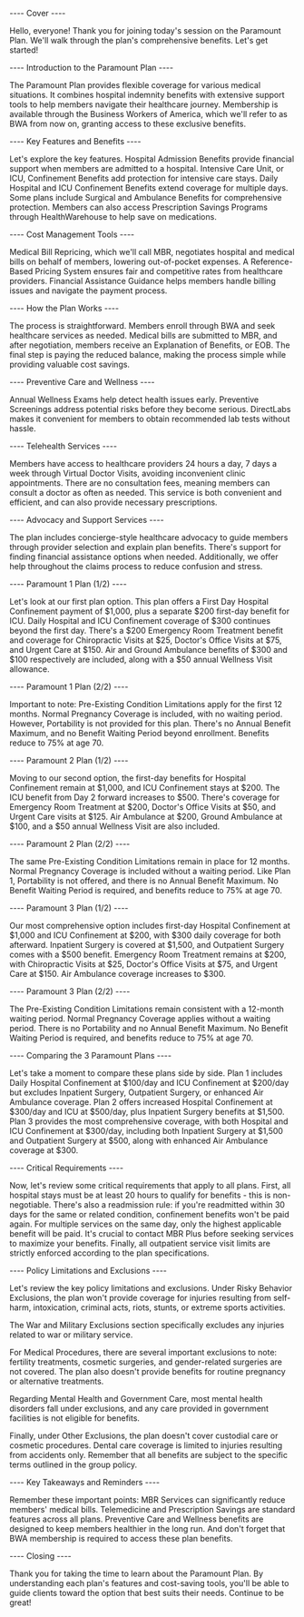 ---- Cover ----

Hello, everyone! Thank you for joining today's session on the Paramount Plan. We'll walk through the plan's comprehensive benefits. Let's get started!

---- Introduction to the Paramount Plan ----

The Paramount Plan provides flexible coverage for various medical situations. It combines hospital indemnity benefits with extensive support tools to help members navigate their healthcare journey. Membership is available through the Business Workers of America, which we'll refer to as BWA from now on, granting access to these exclusive benefits.

---- Key Features and Benefits ----

Let's explore the key features. Hospital Admission Benefits provide financial support when members are admitted to a hospital. Intensive Care Unit, or ICU, Confinement Benefits add protection for intensive care stays. Daily Hospital and ICU Confinement Benefits extend coverage for multiple days. Some plans include Surgical and Ambulance Benefits for comprehensive protection. Members can also access Prescription Savings Programs through HealthWarehouse to help save on medications.

---- Cost Management Tools ----

Medical Bill Repricing, which we'll call MBR, negotiates hospital and medical bills on behalf of members, lowering out-of-pocket expenses. A Reference-Based Pricing System ensures fair and competitive rates from healthcare providers. Financial Assistance Guidance helps members handle billing issues and navigate the payment process.

---- How the Plan Works ----

The process is straightforward. Members enroll through BWA and seek healthcare services as needed. Medical bills are submitted to MBR, and after negotiation, members receive an Explanation of Benefits, or EOB. The final step is paying the reduced balance, making the process simple while providing valuable cost savings.

---- Preventive Care and Wellness ----

Annual Wellness Exams help detect health issues early. Preventive Screenings address potential risks before they become serious. DirectLabs makes it convenient for members to obtain recommended lab tests without hassle.

---- Telehealth Services ----

Members have access to healthcare providers 24 hours a day, 7 days a week through Virtual Doctor Visits, avoiding inconvenient clinic appointments. There are no consultation fees, meaning members can consult a doctor as often as needed. This service is both convenient and efficient, and can also provide necessary prescriptions.

---- Advocacy and Support Services ----

The plan includes concierge-style healthcare advocacy to guide members through provider selection and explain plan benefits. There's support for finding financial assistance options when needed. Additionally, we offer help throughout the claims process to reduce confusion and stress.

---- Paramount 1 Plan (1/2) ----

Let's look at our first plan option. This plan offers a First Day Hospital Confinement payment of $1,000, plus a separate $200 first-day benefit for ICU. Daily Hospital and ICU Confinement coverage of $300 continues beyond the first day. There's a $200 Emergency Room Treatment benefit and coverage for Chiropractic Visits at $25, Doctor's Office Visits at $75, and Urgent Care at $150. Air and Ground Ambulance benefits of $300 and $100 respectively are included, along with a $50 annual Wellness Visit allowance.

---- Paramount 1 Plan (2/2) ----

Important to note: Pre-Existing Condition Limitations apply for the first 12 months. Normal Pregnancy Coverage is included, with no waiting period. However, Portability is not provided for this plan. There's no Annual Benefit Maximum, and no Benefit Waiting Period beyond enrollment. Benefits reduce to 75% at age 70.

---- Paramount 2 Plan (1/2) ----

Moving to our second option, the first-day benefits for Hospital Confinement remain at $1,000, and ICU Confinement stays at $200. The ICU benefit from Day 2 forward increases to $500. There's coverage for Emergency Room Treatment at $200, Doctor's Office Visits at $50, and Urgent Care visits at $125. Air Ambulance at $200, Ground Ambulance at $100, and a $50 annual Wellness Visit are also included.

---- Paramount 2 Plan (2/2) ----

The same Pre-Existing Condition Limitations remain in place for 12 months. Normal Pregnancy Coverage is included without a waiting period. Like Plan 1, Portability is not offered, and there is no Annual Benefit Maximum. No Benefit Waiting Period is required, and benefits reduce to 75% at age 70.

---- Paramount 3 Plan (1/2) ----

Our most comprehensive option includes first-day Hospital Confinement at $1,000 and ICU Confinement at $200, with $300 daily coverage for both afterward. Inpatient Surgery is covered at $1,500, and Outpatient Surgery comes with a $500 benefit. Emergency Room Treatment remains at $200, with Chiropractic Visits at $25, Doctor's Office Visits at $75, and Urgent Care at $150. Air Ambulance coverage increases to $300.

---- Paramount 3 Plan (2/2) ----

The Pre-Existing Condition Limitations remain consistent with a 12-month waiting period. Normal Pregnancy Coverage applies without a waiting period. There is no Portability and no Annual Benefit Maximum. No Benefit Waiting Period is required, and benefits reduce to 75% at age 70.

---- Comparing the 3 Paramount Plans ----

Let's take a moment to compare these plans side by side. Plan 1 includes Daily Hospital Confinement at $100/day and ICU Confinement at $200/day but excludes Inpatient Surgery, Outpatient Surgery, or enhanced Air Ambulance coverage. Plan 2 offers increased Hospital Confinement at $300/day and ICU at $500/day, plus Inpatient Surgery benefits at $1,500. Plan 3 provides the most comprehensive coverage, with both Hospital and ICU Confinement at $300/day, including both Inpatient Surgery at $1,500 and Outpatient Surgery at $500, along with enhanced Air Ambulance coverage at $300.

---- Critical Requirements ----

Now, let's review some critical requirements that apply to all plans. First, all hospital stays must be at least 20 hours to qualify for benefits - this is non-negotiable. There's also a readmission rule: if you're readmitted within 30 days for the same or related condition, confinement benefits won't be paid again. For multiple services on the same day, only the highest applicable benefit will be paid. It's crucial to contact MBR Plus before seeking services to maximize your benefits. Finally, all outpatient service visit limits are strictly enforced according to the plan specifications.

---- Policy Limitations and Exclusions ----

Let's review the key policy limitations and exclusions. Under Risky Behavior Exclusions, the plan won't provide coverage for injuries resulting from self-harm, intoxication, criminal acts, riots, stunts, or extreme sports activities.

The War and Military Exclusions section specifically excludes any injuries related to war or military service.

For Medical Procedures, there are several important exclusions to note: fertility treatments, cosmetic surgeries, and gender-related surgeries are not covered. The plan also doesn't provide benefits for routine pregnancy or alternative treatments.

Regarding Mental Health and Government Care, most mental health disorders fall under exclusions, and any care provided in government facilities is not eligible for benefits.

Finally, under Other Exclusions, the plan doesn't cover custodial care or cosmetic procedures. Dental care coverage is limited to injuries resulting from accidents only. Remember that all benefits are subject to the specific terms outlined in the group policy.

---- Key Takeaways and Reminders ----

Remember these important points: MBR Services can significantly reduce members' medical bills. Telemedicine and Prescription Savings are standard features across all plans. Preventive Care and Wellness benefits are designed to keep members healthier in the long run. And don't forget that BWA membership is required to access these plan benefits.

---- Closing ----

Thank you for taking the time to learn about the Paramount Plan. By understanding each plan's features and cost-saving tools, you'll be able to guide clients toward the option that best suits their needs. Continue to be great!



